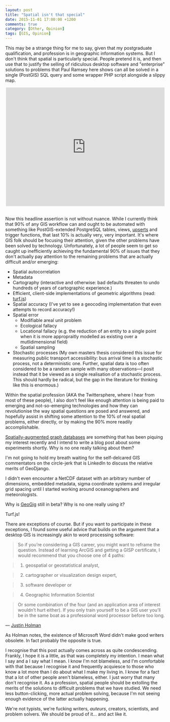 ```yaml
---
layout: post
title: "Spatial isn't that special"
date: 2015-11-01 17:00:00 +1200
comments: true
category: [Other, Opinion]
tags: [GIS, Opinion]
---
```


This may be a strange thing for me to say, given that my postgraduate qualification,
and profession is in geographic information systems. But I don't think that spatial
is particularly special. People pretend it is, and then use that to justify the selling of ridiculous desktop software and "enterprise" solutions to problems that
Paul Ramsey here shows can all be solved in a single (PostGIS) SQL query and some wrapper PHP script alongside a slippy map.

<div align="center">
<iframe width="500" height="374" src="https://www.youtube.com/embed/PwVRi37qXn8" frameborder="0" allowfullscreen></iframe>
</div>
&nbsp;

Now this headline assertion is not without nuance. While I currently think that 90% of any GIS workflow can and ought to be automated with something like PostGIS-extended PostgreSQL tables, views, [upse](https://gist.github.com/alpha-beta-soup/6f0fe6a219a014ca9d4d)[rts](https://wiki.postgresql.org/wiki/UPSERT) and trigger functions, that last 10% is actually very, very important. It's where GIS folk <span class="bold-span">should</span> be focusing their attention, given the other problems have been solved by technology. Unfortunately, a lot of people seem to get so caught up inefficiently achieving the fundamental 90% of issues that they don't actually pay attention to the remaining problems that are actually difficult and/or emerging:

* <span class="bold-span">Spatial autocorrelation</span>
* <span class="bold-span">Metadata</span>
* <span class="bold-span">Cartography</span> (interactive and otherwise: bad defaults threaten to undo hundreds of years of cartographic experience.)
* Efficient, client-side implementations of <span class="bold-span">geometric algorithms</span> (read: [turf.js](https://github.com/Turfjs/turf))
* <span class="bold-span">Spatial accuracy</span> (I've yet to see a geocoding implementation that even attempts to <span class="bold-span">record</span> accuracy!)
* <span class="bold-span">Spatial error</span>
  * Modifiable areal unit problem
  * Ecological fallacy
  * Locational fallacy (e.g. the reduction of an entity to a single point when it is more appropraitly modelled as existing over a mutlidimensional field)
  * Spatial sampling
* <span class="bold-span">Stochastic processes</span> (My own masters thesis considered this issue for measuring public transport accessibility: bus arrival time is a stochastic process, not a deterministic one. Further, spatial data is too often considered to be a random sample with many observations—I posit instead that it be viewed as a single realisation of a stochastic process. This should hardly be radical, but the gap in the literature for thinking like this is enormous.)

Within the spatial profession (AKA the Twittersphere, where I hear from most of these people), I also don't feel like enough attention is being paid to emerging and not-so-emerging technologies and how they can revolutionise the way spatial questions are posed and answered, and hopefully assist in shifting some attention to the 10% of real spatial problems, either directly, or by making the 90% more readily accomplishable.

[Spatially-augmented graph databases](https://github.com/neo4j-contrib/spatial) are something that has been piquing my interest recently and I intend to write a blog post about some experiments shortly. Why is no one really talking about them?

I'm not going to hold my breath waiting for the self-delcared GIS commentators on the circle-jerk that is LinkedIn to discuss the relative merits of GeoDjango.

I didn't even encounter a NetCDF dataset with an arbitrary number of dimensions, embedded metadata, sigma coordinate systems and irregular grid spacing until I started working around oceanographers and meteorologists.

Why is [GeoGig](http://geogig.org/) still in beta? Why is no one really using it?

Turf.js!

There are exceptions of course. But if you want to participate in these exceptions, I found some useful advice that builds on the argument that a desktop GIS is increasingly akin to word processing software:

> So if you’re considering a GIS career, you might want to reframe the question.
  Instead of learning ArcGIS and getting a GISP certificate, I would recommend
  that you choose one of 4 paths:

> 1. geospatial or geostatistical analyst,

> 2. cartographer or visualization design expert,

> 3. software developer or

> 4. Geographic Information Scientist

> Or some combination of the four (and an application area of interest wouldn’t
  hurt either).  If you only train yourself to be a GIS user you’ll be in
  the same boat as a professional word processor before too long.

— [Justin Holman](http://www.justinholman.com/2012/03/20/spatial-is-indeed-special/)

As Holman notes, the existence of Microsoft Word didn't make good writers obsolete. In fact probably the opposite is true.

I recognise that this post actually comes across as quite condescending. Frankly, I hope it is a little, as that was completely my intention. I mean what I say and a I say what I mean. I know I'm not blameless, and I'm comfortable with that because I recognise it and frequently acquiesce to those who know a lot more than I do about what I make my living in. I know for a fact that a lot of other people aren't blameless, either. I just worry that many don't recognise it. As a profession, spatial people should be extolling the merits of the solutions to difficult problems that we have studied. We need less button-clicking, more actual problem solving, because I'm not seeing enough evidence of the latter actually happening.

We're not typists, we're fucking writers, *auteurs*, creators, scientists, and problem solvers. We should be proud of it... and act like it.
